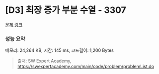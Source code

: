 # [D3] 최장 증가 부분 수열 - 3307 

[문제 링크](https://swexpertacademy.com/main/code/problem/problemDetail.do?contestProbId=AWBOKg-a6l0DFAWr) 

### 성능 요약

메모리: 24,264 KB, 시간: 145 ms, 코드길이: 1,200 Bytes



> 출처: SW Expert Academy, https://swexpertacademy.com/main/code/problem/problemList.do